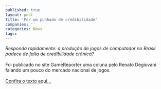 ```yaml
---
published: true
layout: post
title: 'Por um punhado de credibilidade'
companies: ''
categories: News
tags: 
---
```

<span style="font-style: italic;">Responda rapidamente: a produ&ccedil;&atilde;o de jogos de computador no Brasil padece de falta de credibilidade cr&ocirc;nica?</span><br /><br />Foi publicado no site GameReporter uma coluna pelo Renato Degiovani falando um pouco do mercado nacional de jogos.<br /><br /><a href="http://gamereporter.blogspot.com/2006/02/por-um-punhado-de-credibilidade.html">Confira o texto aqui...</a>
